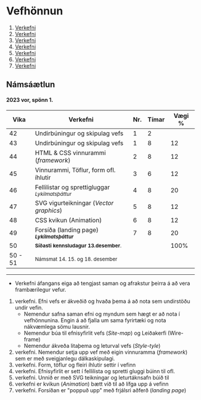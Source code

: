 # Vefhönnun

1. [Verkefni](Verkefni-1/)
2. [Verkefni](Verkefni-2/)
3. [Verkefni](Verkefni-3/)
4. [Verkefni](Verkefni-4/)
5. [Verkefni](Verkefni-5/)
6. [Verkefni](Verkefni-6/)
7. [Verkefni](Verkefni-7/)


## Námsáætlun

#### 2023 vor, spönn 1. 

| Vika  | Verkefni  | Nr. | Tímar | Vægi % |
|---|---|---|---|---|
| 42  | Undirbúningur og skipulag vefs  | 1  | 2 |  |
| 43  | Undirbúningur og skipulag vefs  | 1  | 8 | 12 |
| 44  | HTML & CSS vinnurammi (_framework_)  | 2 | 8  | 12 |
| 45  | Vinnurammi, Töflur, form ofl. íhlutir | 3  | 6 | 12 |
| 46  | Fellilistar og sprettigluggar <sub> _Lykilmatsþáttur_ </sub> | 4  | 8  | 20 |
| 47  | SVG vigurteikningar (_Vector graphics_)| 5  | 8 | 12 |
| 48  | CSS kvikun (Animation) | 6  | 8 | 12  |
| 49  | Forsíða (landing page)  &nbsp; &nbsp; <sub> **_Lykilmatsþáttur_** </sub> | 7 | 8 | 20 |
| 50  | <sub>**Síðasti  kennsludagur 13.desember**.  |  |  | 100%  |
| 50 - 51  | <sub>Námsmat 14. 15. og 18. desember</sub> |  |  |  |


---

* Verkefni áfangans eiga að tengjast saman og afrakstur þeirra á að vera frambærilegur vefur. 
1. verkefni. Efni vefs er ákveðið og hvaða þema á að nota sem undirstöðu undir vefin.
   * Nemendur safna saman efni og myndum sem hægt er að nota í vefhönnunina. Engin á að fjalla um sama fyrirtæki og nota nákvæmlega sömu lausnir. 
   * Nemendur búa til efnisyfirlit vefs (_Site-map_) og Leiðakerfi (Wire-frame)
   * Nemendur ákveða litaþema og leturval vefs (_Style-tyle_)
2. verkefni. Nemendur setja upp vef með eigin vinnuramma (_framework_) sem er með sveigjanlegu dálkaskipulagi.
3. verkefni. Form, töflur og fleiri íhlutir settir í vefinn
4. verkefni. Efnisyfirlit er sett í fellilista og spretti gluggi búinn til ofl. 
5. verkefni. Unnið er með SVG teikningar og leturtáknsafn búið til 
6. verkefni er kvikun (_Animation_) bætt við til að lífga upp á vefinn
7. verkefni. Forsíðan er "poppuð upp" með frjálsri aðferð (_landing page_) 
